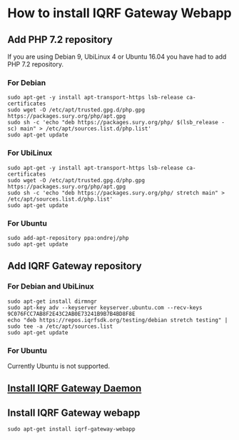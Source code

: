 # How to install IQRF Gateway Webapp

## Add PHP 7.2 repository

If you are using Debian 9, UbiLinux 4 or Ubuntu 16.04 you have had to add PHP 7.2 repository.

### For Debian
```
sudo apt-get -y install apt-transport-https lsb-release ca-certificates
sudo wget -O /etc/apt/trusted.gpg.d/php.gpg https://packages.sury.org/php/apt.gpg
sudo sh -c 'echo "deb https://packages.sury.org/php/ $(lsb_release -sc) main" > /etc/apt/sources.list.d/php.list'
sudo apt-get update
```

### For UbiLinux
```
sudo apt-get -y install apt-transport-https lsb-release ca-certificates
sudo wget -O /etc/apt/trusted.gpg.d/php.gpg https://packages.sury.org/php/apt.gpg
sudo sh -c 'echo "deb https://packages.sury.org/php/ stretch main" > /etc/apt/sources.list.d/php.list'
sudo apt-get update
```

### For Ubuntu
```
sudo add-apt-repository ppa:ondrej/php
sudo apt-get update
```

## Add IQRF Gateway repository

### For Debian and UbiLinux
```
sudo apt-get install dirmngr
sudo apt-key adv --keyserver keyserver.ubuntu.com --recv-keys 9C076FCC7AB8F2E43C2AB0E73241B9B7B4BD8F8E
echo "deb https://repos.iqrfsdk.org/testing/debian stretch testing" | sudo tee -a /etc/apt/sources.list
sudo apt-get update
```

### For Ubuntu
Currently Ubuntu is not supported.

## [Install IQRF Gateway Daemon](https://github.com/iqrfsdk/iqrf-gateway-daemon/blob/master/INSTALL.md)

## Install IQRF Gateway webapp
```
sudo apt-get install iqrf-gateway-webapp
```